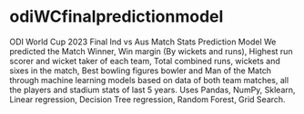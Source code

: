# odiWCfinalpredictionmodel
ODI World Cup 2023 Final Ind vs Aus Match Stats Prediction Model
We predicted the Match Winner, Win margin (By wickets and runs), Highest run scorer and wicket taker of each team, Total combined runs, wickets and sixes in the match, Best bowling figures bowler and Man of the Match through machine learning models based on data of both team matches, all the players and stadium stats of last 5 years. Uses Pandas, NumPy, Sklearn, Linear regression, Decision Tree regression, Random Forest, Grid Search.

